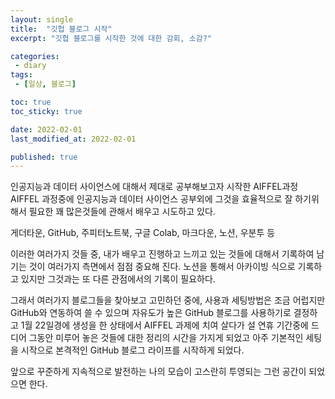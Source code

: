 ```yaml
---
layout: single
title:  "깃헙 블로그 시작"
excerpt: "깃헙 블로그를 시작한 것에 대한 감회, 소감?"

categories:
 - diary
tags:
 - [일상, 블로그]

toc: true
toc_sticky: true

date: 2022-02-01
last_modified_at: 2022-02-01

published: true
---
```




인공지능과 데이터 사이언스에 대해서 제대로 공부해보고자 시작한 AIFFEL과정
AIFFEL 과정중에 인공지능과 데이터 사이언스 공부외에 그것을 효율적으로 잘 하기위해서 필요한
꽤 많은것들에 관해서 배우고 시도하고 있다.

게더타운, GitHub, 주피터노트북, 구글 Colab, 마크다운, 노션, 우분투 등

이러한 여러가지 것들 중, 내가 배우고 진행하고 느끼고 있는 것들에 대해서 기록하여 남기는 것이 여러가지 측면에서 점점 중요해 진다.
노션을 통해서 아카이빙 식으로 기록하고 있지만 그것과는 또 다른 관점에서의 기록이 필요하다.

그래서 여러가지 블로그들을 찾아보고 고민하던 중에, 사용과 세팅방법은 조금 어럽지만 GitHub와 연동하여 쓸 수 있으며 
자유도가 높은 GitHub 블로그를 사용하기로 결정하고 1월 22일경에 생성을 한 상태에서 AIFFEL 과제에 치여 살다가 
설 연휴 기간중에 드디어 그동안 미루어 놓은 것들에 대한 정리의 시간을 가지게 되었고
아주 기본적인 세팅을 시작으로 본격적인 GitHub 블로그 라이프를 시작하게 되었다.

앞으로 꾸준하게 지속적으로 발전하는 나의 모습이 고스란히 투영되는 그런 공간이 되었으면 한다.

